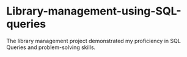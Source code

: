# Library-management-using-SQL-queries
The library management project demonstrated my proficiency in SQL Queries and problem-solving skills.  
